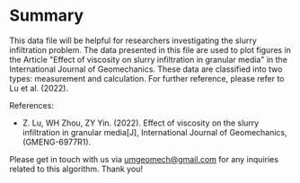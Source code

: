 # Summary
This data file will be helpful for researchers investigating the slurry infiltration problem. The data presented in this file are used to plot figures in the Article "Effect of viscosity on slurry infiltration in granular media" in the International Journal of Geomechanics. These data are classified into two types: measurement and calculation. For further reference, please refer to Lu et al. (2022).

References:
- Z. Lu, WH Zhou, ZY Yin. (2022). Effect of viscosity on the slurry infiltration in granular media[J], International Journal of Geomechanics, (GMENG-6977R1).


Please get in touch with us via umgeomech@gmail.com for any inquiries related to this algorithm. Thank you!

